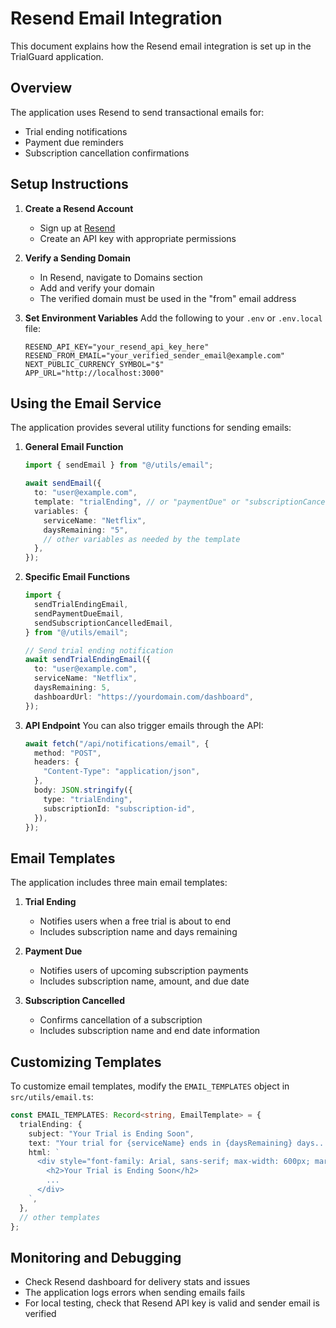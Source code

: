 # Resend Email Integration

This document explains how the Resend email integration is set up in the TrialGuard application.

## Overview

The application uses Resend to send transactional emails for:

- Trial ending notifications
- Payment due reminders
- Subscription cancellation confirmations

## Setup Instructions

1. **Create a Resend Account**

   - Sign up at [Resend](https://resend.com/)
   - Create an API key with appropriate permissions

2. **Verify a Sending Domain**

   - In Resend, navigate to Domains section
   - Add and verify your domain
   - The verified domain must be used in the "from" email address

3. **Set Environment Variables**
   Add the following to your `.env` or `.env.local` file:
   ```
   RESEND_API_KEY="your_resend_api_key_here"
   RESEND_FROM_EMAIL="your_verified_sender_email@example.com"
   NEXT_PUBLIC_CURRENCY_SYMBOL="$"
   APP_URL="http://localhost:3000"
   ```

## Using the Email Service

The application provides several utility functions for sending emails:

1. **General Email Function**

   ```typescript
   import { sendEmail } from "@/utils/email";

   await sendEmail({
     to: "user@example.com",
     template: "trialEnding", // or "paymentDue" or "subscriptionCancelled"
     variables: {
       serviceName: "Netflix",
       daysRemaining: "5",
       // other variables as needed by the template
     },
   });
   ```

2. **Specific Email Functions**

   ```typescript
   import {
     sendTrialEndingEmail,
     sendPaymentDueEmail,
     sendSubscriptionCancelledEmail,
   } from "@/utils/email";

   // Send trial ending notification
   await sendTrialEndingEmail({
     to: "user@example.com",
     serviceName: "Netflix",
     daysRemaining: 5,
     dashboardUrl: "https://yourdomain.com/dashboard",
   });
   ```

3. **API Endpoint**
   You can also trigger emails through the API:
   ```typescript
   await fetch("/api/notifications/email", {
     method: "POST",
     headers: {
       "Content-Type": "application/json",
     },
     body: JSON.stringify({
       type: "trialEnding",
       subscriptionId: "subscription-id",
     }),
   });
   ```

## Email Templates

The application includes three main email templates:

1. **Trial Ending**

   - Notifies users when a free trial is about to end
   - Includes subscription name and days remaining

2. **Payment Due**

   - Notifies users of upcoming subscription payments
   - Includes subscription name, amount, and due date

3. **Subscription Cancelled**
   - Confirms cancellation of a subscription
   - Includes subscription name and end date information

## Customizing Templates

To customize email templates, modify the `EMAIL_TEMPLATES` object in `src/utils/email.ts`:

```typescript
const EMAIL_TEMPLATES: Record<string, EmailTemplate> = {
  trialEnding: {
    subject: "Your Trial is Ending Soon",
    text: "Your trial for {serviceName} ends in {daysRemaining} days...",
    html: `
      <div style="font-family: Arial, sans-serif; max-width: 600px; margin: 0 auto;">
        <h2>Your Trial is Ending Soon</h2>
        ...
      </div>
    `,
  },
  // other templates
};
```

## Monitoring and Debugging

- Check Resend dashboard for delivery stats and issues
- The application logs errors when sending emails fails
- For local testing, check that Resend API key is valid and sender email is verified
